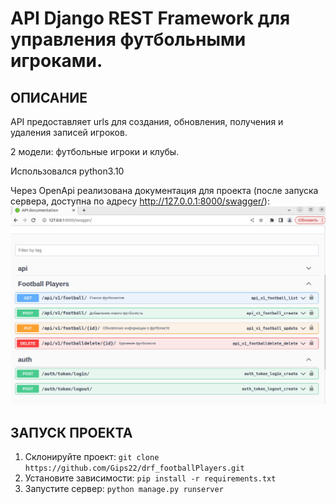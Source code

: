 # API Django REST Framework для управления футбольными игроками.

## ОПИСАНИЕ
API предоставляет urls для создания, обновления, получения и удаления записей игроков.

2 модели: футбольные игроки и клубы. 

Использовался python3.10

Через OpenApi реализована документация для проекта (после запуска сервера, доступна по адресу http://127.0.0.1:8000/swagger/):
![img.png](screenshots/img.png)

## ЗАПУСК ПРОЕКТА

1. Склонируйте проект: `git clone https://github.com/Gips22/drf_footballPlayers.git`
2. Установите зависимости: `pip install -r requirements.txt`
3. Запустите сервер: `python manage.py runserver`

